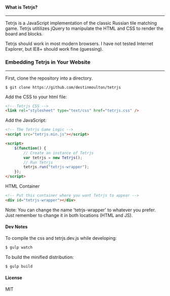 #### What is Tetrjs?

---

Tetrjs is a JavaScript implementation of the classic Russian tile matching game. Tetrjs utitilizes jQuery to manipulate the HTML and CSS to render the board and blocks.

Tetrjs should work in most modern browsers. I have not tested Internet Explorer, but IE8+ should work fine (guessing).

### Embedding Tetrjs in Your Website

---

First, clone the repository into a directory.

`$ git clone https://github.com/destinmoulton/tetrjs`

Add the CSS to your html file:

```html
<!-- Tetrjs CSS -->
<link rel="stylesheet" type="text/css" href="tetrjs.css" />
```

Add the JavaScript:

```html
<!-- The Tetrjs Game Logic -->
<script src="tetrjs.min.js"></script>

<script>
    $(function() {
        // Create an instance of Tetrjs
        var tetrjs = new Tetrjs();
        // Run Tetrjs
        tetrjs.run("tetrjs-wrapper");
    });
</script>
```

HTML Container

```html
<!-- Put this container where you want Tetrjs to appear -->
<div id="tetrjs-wrapper"></div>
```

Note: You can change the name 'tetrjs-wrapper' to whatever you prefer. Just remember to change it in both locations (HTML and JS).

#### Dev Notes

To compile the css and tetrjs.dev.js while developing:

```sh
$ gulp watch
```

To build the minified distribution:

```sh
$ gulp build
```

#### License

MIT
